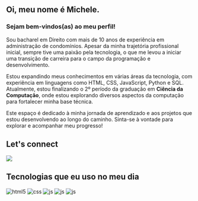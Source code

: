 ## Oi, meu nome é Michele.
### Sejam bem-vindos(as) ao meu perfil!

Sou bacharel em Direito com mais de 10 anos de experiência em administração de condomínios. Apesar da minha trajetória profissional inicial, sempre tive uma paixão pela tecnologia, o que me levou a iniciar uma transição de carreira para o campo da programação e desenvolvimento.

Estou expandindo meus conhecimentos em várias áreas da tecnologia, com experiência em linguagens como HTML, CSS, JavaScript, Python e SQL. Atualmente, estou finalizando o 2º período da graduação em <strong>Ciência da Computação</strong>, onde estou explorando diversos aspectos da computação para fortalecer minha base técnica.

Este espaço é dedicado à minha jornada de aprendizado e aos projetos que estou desenvolvendo ao longo do caminho. Sinta-se à vontade para explorar e acompanhar meu progresso!


## Let's connect
<div> 
  <a href="https://www.linkedin.com/in/michele-de-oliveira-martins-569098142" target="_blank">
    <img src="https://img.shields.io/badge/-LinkedIn-%230077B5?style=for-the-badge&logo=linkedin&logoColor=white">
  </a> 
</div>


  ## Tecnologias que eu uso no meu dia
<div style="display: inline_block">
  <img align="center" alt="html5" src="https://img.shields.io/badge/HTML5-E34F26?style=for-the-badge&logo=html5&logoColor=white" />
  <img align="center" alt="css" src="https://img.shields.io/badge/CSS3-1572B6?style=for-the-badge&logo=css3&logoColor=white" />
  <img align="center" alt="js" src="https://img.shields.io/badge/JavaScript-F7DF1E?style=for-the-badge&logo=javascript&logoColor=black" />
  <img align="center" alt="js" src="https://img.shields.io/badge/Python-3776AB?style=for-the-badge&logo=python&logoColor=white" />
  <img align="center" alt="js" src="https://img.shields.io/badge/MySQL-005C84?style=for-the-badge&logo=mysql&logoColor=white" />
  
  
<div>
<br />
   <a href="https://github.com/MicheleOM">

</div>
  
</div><br/>
 
<div> 


</div>
